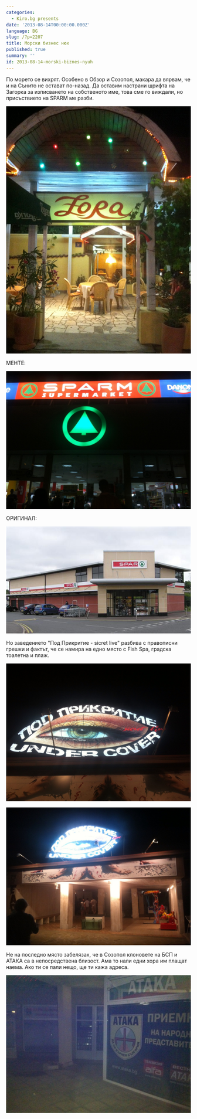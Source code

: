 ```yaml
---
categories:
  - Kiro.bg presents
date: '2013-08-14T00:00:00.000Z'
language: BG
slug: /?p=2207
title: Морски бизнес нюх
published: true
summary: ''
id: 2013-08-14-morski-biznes-nyuh
---
```


По морето се вихрят. Особено в Обзор и Созопол, макара да вярвам, че и на Сънито не остават по-назад. Да оставим настрани шрифта на Загорка за изписването на собственото име, това сме го виждали, но присъствието на SPARM ме разби. 

![](https://raw.githubusercontent.com/kirilchristov/blog_images/main/2013/08/zora.jpg)

 МЕНТЕ: 

![](https://raw.githubusercontent.com/kirilchristov/blog_images/main/2013/08/sparm.jpg)

 ОРИГИНАЛ: 

![](https://raw.githubusercontent.com/kirilchristov/blog_images/main/2013/08/Spar.jpg)

 Но заведението "Под Прикритие - sicret live" разбива с правописни грешки и фактът, че се намира на едно място с Fish Spa, градска тоалетна и плаж. 

![](https://raw.githubusercontent.com/kirilchristov/blog_images/main/2013/08/under-1.jpg)

 

![](https://raw.githubusercontent.com/kirilchristov/blog_images/main/2013/08/under-2.jpg)

 Не на последно място забелязах, че в Созопол клоновете на БСП и АТАКА са в непосредствена близост. Ама то нали едни хора им плащат наема. Ако ти се пали нещо, ще ти кажа адреса. 

![](https://raw.githubusercontent.com/kirilchristov/blog_images/main/2013/08/ataka-bsp.jpg)
